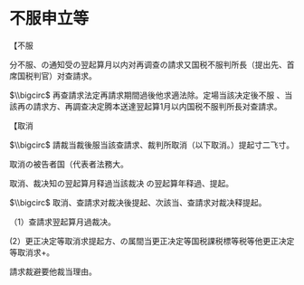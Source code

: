 # 不服申立等

【不服

分不服、の通知受の翌起算月以内对再调查の請求又国税不服判所長（提出先、首席国税判官）对查請求。

$\\bigcirc$ 再查請求法定再請求期間過後他求適法除。定場当該决定後不服 、当該再の請求方、再調查决定腾本送達翌起算1月以内国税不服判所長对查請求。

【取消

$\\bigcirc$ 請裁当裁後服当該查請求、裁判所取消（以下取消。）提起寸二飞寸。

取消の被告者国（代表者法務大。

取消、裁决知の翌起算月释過当該裁决 の翌起算年释過、提起。

$\\bigcirc$ 取消、查請求对裁决後提起、次該当、查請求对裁决释提起。

（1）查請求翌起算月過裁决。

(2）更正决定等取消求提起方、の属間当更正决定等国税課税標等税等他更正决定等取消求+。

請求裁避要他裁当理由。